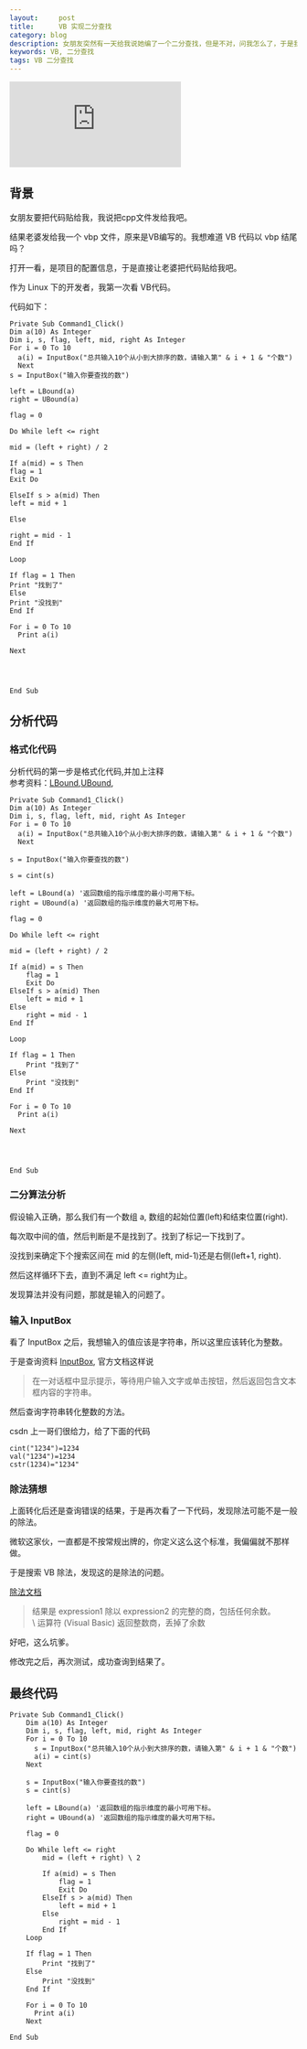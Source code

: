 ```yaml
---
layout:     post
title:      VB 实现二分查找
category: blog
description: 女朋友突然有一天给我说她编了一个二分查找，但是不对，问我怎么了，于是我看了一看。
keywords: VB, 二分查找
tags: VB 二分查找
---
```


![二分查找][cover]

## 背景

女朋友要把代码贴给我，我说把cpp文件发给我吧。

结果老婆发给我一个 vbp 文件，原来是VB编写的。我想难道 VB 代码以 vbp 结尾吗？

打开一看，是项目的配置信息，于是直接让老婆把代码贴给我吧。

作为 Linux 下的开发者，我第一次看 VB代码。

代码如下：

```
Private Sub Command1_Click()
Dim a(10) As Integer
Dim i, s, flag, left, mid, right As Integer
For i = 0 To 10
  a(i) = InputBox("总共输入10个从小到大排序的数，请输入第" & i + 1 & "个数")
  Next
s = InputBox("输入你要查找的数")

left = LBound(a)
right = UBound(a)

flag = 0

Do While left <= right

mid = (left + right) / 2

If a(mid) = s Then
flag = 1
Exit Do

ElseIf s > a(mid) Then
left = mid + 1

Else

right = mid - 1
End If

Loop

If flag = 1 Then
Print "找到了"
Else
Print "没找到"
End If

For i = 0 To 10
  Print a(i)
  
Next
   



End Sub
```



##  分析代码

### 格式化代码

分析代码的第一步是格式化代码,并加上注释  
参考资料：[LBound][],[UBound][],

```
Private Sub Command1_Click()
Dim a(10) As Integer
Dim i, s, flag, left, mid, right As Integer
For i = 0 To 10
  a(i) = InputBox("总共输入10个从小到大排序的数，请输入第" & i + 1 & "个数")
  Next
  
s = InputBox("输入你要查找的数")

s = cint(s)

left = LBound(a) '返回数组的指示维度的最小可用下标。
right = UBound(a) '返回数组的指示维度的最大可用下标。

flag = 0

Do While left <= right

mid = (left + right) / 2

If a(mid) = s Then
    flag = 1
    Exit Do
ElseIf s > a(mid) Then
    left = mid + 1
Else
    right = mid - 1
End If

Loop

If flag = 1 Then
    Print "找到了"
Else
    Print "没找到"
End If

For i = 0 To 10
  Print a(i)
  
Next
   



End Sub
```

### 二分算法分析

假设输入正确，那么我们有一个数组 a, 数组的起始位置(left)和结束位置(right).

每次取中间的值，然后判断是不是找到了。找到了标记一下找到了。

没找到来确定下个搜索区间在 mid 的左侧(left, mid-1)还是右侧(left+1, right).

然后这样循环下去，直到不满足 left <= right为止。

发现算法并没有问题，那就是输入的问题了。

### 输入 InputBox

看了 InputBox 之后，我想输入的值应该是字符串，所以这里应该转化为整数。

于是查询资料 [InputBox][], 官方文档这样说

> 在一对话框中显示提示，等待用户输入文字或单击按钮，然后返回包含文本框内容的字符串。

然后查询字符串转化整数的方法。

csdn 上一哥们很给力，给了下面的代码

```
cint("1234")=1234
val("1234")=1234
cstr(1234)="1234"
```

### 除法猜想

上面转化后还是查询错误的结果，于是再次看了一下代码，发现除法可能不是一般的除法。

微软这家伙，一直都是不按常规出牌的，你定义这么这个标准，我偏偏就不那样做。

于是搜索 VB 除法，发现这的是除法的问题。

[除法文档][25bswc76]

> 结果是 expression1 除以 expression2 的完整的商，包括任何余数。  
> \ 运算符 (Visual Basic) 返回整数商，丢掉了余数

好吧，这么坑爹。

修改完之后，再次测试，成功查询到结果了。

## 最终代码

```
Private Sub Command1_Click()
    Dim a(10) As Integer
    Dim i, s, flag, left, mid, right As Integer
    For i = 0 To 10
      s = InputBox("总共输入10个从小到大排序的数，请输入第" & i + 1 & "个数")
      a(i) = cint(s)
    Next
      
    s = InputBox("输入你要查找的数")
    s = cint(s)

    left = LBound(a) '返回数组的指示维度的最小可用下标。
    right = UBound(a) '返回数组的指示维度的最大可用下标。

    flag = 0

    Do While left <= right
        mid = (left + right) \ 2

        If a(mid) = s Then
            flag = 1
            Exit Do
        ElseIf s > a(mid) Then
            left = mid + 1
        Else
            right = mid - 1
        End If
    Loop

    If flag = 1 Then
        Print "找到了"
    Else
        Print "没找到"
    End If

    For i = 0 To 10
      Print a(i)
    Next

End Sub
```

[cover]: http://tiankonguse.com/lab/cloudLink/baidupan.php?url=/1915453531/2550425436.jpg
[25bswc76]: http://msdn.microsoft.com/zh-cn/library/25bswc76.aspx
[csdn]: http://bbs.csdn.net/topics/10293015
[InputBox]: http://msdn.microsoft.com/zh-cn/library/6z0ak68w(v=vs.90).aspx
[LBound]: http://msdn.microsoft.com/zh-cn/library/t9a7w1ac(v=vs.90).aspx
[UBound]: http://msdn.microsoft.com/zh-cn/library/95b8f22f(v=vs.90).aspx